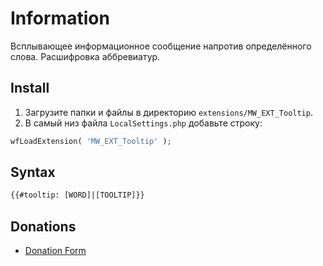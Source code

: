 # Information

Всплывающее информационное сообщение напротив определённого слова. Расшифровка аббревиатур.

## Install

1. Загрузите папки и файлы в директорию `extensions/MW_EXT_Tooltip`.
2. В самый низ файла `LocalSettings.php` добавьте строку:

```php
wfLoadExtension( 'MW_EXT_Tooltip' );
```

## Syntax

```html
{{#tooltip: [WORD]|[TOOLTIP]}}
```

## Donations

- [Donation Form](https://donation-form.github.io/)
